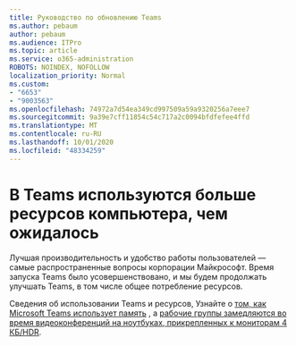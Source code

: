 ```yaml
---
title: Руководство по обновлению Teams
ms.author: pebaum
author: pebaum
ms.audience: ITPro
ms.topic: article
ms.service: o365-administration
ROBOTS: NOINDEX, NOFOLLOW
localization_priority: Normal
ms.custom:
- "6653"
- "9003563"
ms.openlocfilehash: 74972a7d54ea349cd997509a59a9320256a7eee7
ms.sourcegitcommit: 9a39e7cff11854c54c717a2c0094bfdfefee4ffd
ms.translationtype: MT
ms.contentlocale: ru-RU
ms.lasthandoff: 10/01/2020
ms.locfileid: "48334259"
---
```

# <a name="teams-is-using-more-computer-resources-than-expected"></a>В Teams используются больше ресурсов компьютера, чем ожидалось

Лучшая производительность и удобство работы пользователей — самые распространенные вопросы корпорации Майкрософт. Время запуска Teams было усовершенствовано, и мы будем продолжать улучшать Teams, в том числе общее потребление ресурсов.  

Сведения об использовании Teams и ресурсов, Узнайте о [том, как Microsoft Teams использует память](https://docs.microsoft.com/microsoftteams/teams-memory-usage-perf)  , а  [рабочие группы замедляются во время видеоконференций на ноутбуках, прикрепленных к мониторам 4 КБ/HDR](https://docs.microsoft.com/MicrosoftTeams/troubleshoot/known-issues/teams-slow-video-meetings-laptops-4k).
